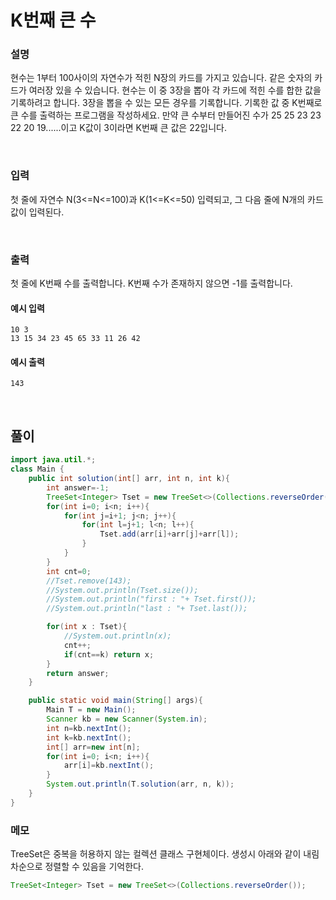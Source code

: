 # K번째 큰 수
### 설명
현수는 1부터 100사이의 자연수가 적힌 N장의 카드를 가지고 있습니다. 같은 숫자의 카드가 여러장 있을 수 있습니다. 현수는 이 중 3장을 뽑아 각 카드에 적힌 수를 합한 값을 기록하려고 합니다. 3장을 뽑을 수 있는 모든 경우를 기록합니다. 기록한 값 중 K번째로 큰 수를 출력하는 프로그램을 작성하세요. 만약 큰 수부터 만들어진 수가 25 25 23 23 22 20 19......이고 K값이 3이라면 K번째 큰 값은 22입니다.

<br>

### 입력
첫 줄에 자연수 N(3<=N<=100)과 K(1<=K<=50) 입력되고, 그 다음 줄에 N개의 카드값이 입력된다.



<br>

### 출력
첫 줄에 K번째 수를 출력합니다. K번째 수가 존재하지 않으면 -1를 출력합니다.


#### 예시 입력
```
10 3
13 15 34 23 45 65 33 11 26 42
```


#### 예시 출력
```
143
```


<br>


## 풀이
```java
import java.util.*;
class Main {	
	public int solution(int[] arr, int n, int k){
		int answer=-1;
		TreeSet<Integer> Tset = new TreeSet<>(Collections.reverseOrder());
		for(int i=0; i<n; i++){
			for(int j=i+1; j<n; j++){
				for(int l=j+1; l<n; l++){
					Tset.add(arr[i]+arr[j]+arr[l]);
				}
			}
		}
		int cnt=0;
		//Tset.remove(143);
		//System.out.println(Tset.size());
		//System.out.println("first : "+ Tset.first());
		//System.out.println("last : "+ Tset.last());

		for(int x : Tset){
			//System.out.println(x);
			cnt++;
			if(cnt==k) return x;
		}
		return answer;
	}

	public static void main(String[] args){
		Main T = new Main();
		Scanner kb = new Scanner(System.in);
		int n=kb.nextInt();
		int k=kb.nextInt();
		int[] arr=new int[n];
		for(int i=0; i<n; i++){
			arr[i]=kb.nextInt();
		}
		System.out.println(T.solution(arr, n, k));
	}
}
```
### 메모
TreeSet은 중복을 허용하지 않는 컬렉션 클래스 구현체이다. 생성시 아래와 같이 내림차순으로 정렬할 수 있음을 기억한다.
```java
TreeSet<Integer> Tset = new TreeSet<>(Collections.reverseOrder());
```

<br>

